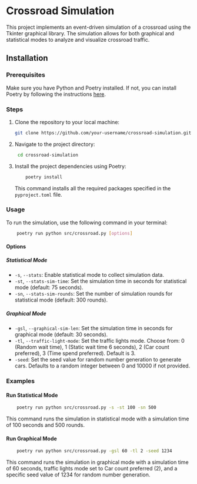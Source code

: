 # Crossroad Simulation

This project implements an event-driven simulation of a crossroad using the Tkinter graphical library. The simulation allows for both graphical and statistical modes to analyze and visualize crossroad traffic.

## Installation

### Prerequisites

Make sure you have Python and Poetry installed. If not, you can install Poetry by following the instructions [here](https://python-poetry.org/docs/#installation).

### Steps

1. Clone the repository to your local machine:

   ```bash
   git clone https://github.com/your-username/crossroad-simulation.git
   ```

2. Navigate to the project directory:
   ```bash
    cd crossroad-simulation
   ```

3. Install the project dependencies using Poetry:
    ```bash
        poetry install
    ```

    This command installs all the required packages specified in the `pyproject.toml` file.

### Usage
To run the simulation, use the following command in your terminal:
```bash
    poetry run python src/crossroad.py [options]
```

#### Options
##### Statistical Mode
- `-s`, `--stats`: Enable statistical mode to collect simulation data.
- `-st`, `--stats-sim-time`: Set the simulation time in seconds for statistical mode (default: 75 seconds).
- `-sn`, `--stats-sim-rounds`: Set the number of simulation rounds for statistical mode (default: 300 rounds).
##### Graphical Mode
- `-gsl`, `--graphical-sim-len`: Set the simulation time in seconds for graphical mode (default: 30 seconds).
- `-tl`, `--traffic-light-mode`: Set the traffic lights mode. Choose from: 0 (Random wait time), 1 (Static wait time 6 seconds), 2 (Car count preferred), 3 (Time spend preferred). Default is 3.
- `-seed`: Set the seed value for random number generation to generate cars. Defaults to a random integer between 0 and 10000 if not provided.

### Examples
#### Run Statistical Mode
```bash
    poetry run python src/crossroad.py -s -st 100 -sn 500
```
This command runs the simulation in statistical mode with a simulation time of 100 seconds and 500 rounds.

#### Run Graphical Mode
```bash
    poetry run python src/crossroad.py -gsl 60 -tl 2 -seed 1234
```
This command runs the simulation in graphical mode with a simulation time of 60 seconds, traffic lights mode set to Car count preferred (2), and a specific seed value of 1234 for random number generation.